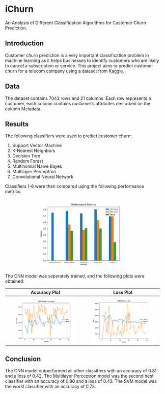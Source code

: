 # iChurn

An Analysis of Different Classification Algorithms for Customer Churn Prediction.

## Introduction

Customer churn prediction is a very important classification problem in machine learning as it helps businesses to identify customers who are likely to cancel a subscription or service. This project aims to predict customer churn for a telecom company using a dataset from [Kaggle](https://www.kaggle.com/datasets/blastchar/telco-customer-churn).

## Data

The dataset contains 7043 rows and 21 columns. Each row represents a customer, each column contains customer’s attributes described on the column Metadata.

## Results

The following classifiers were used to predict customer churn:

1. Support Vector Machine
2. K-Nearest Neighbors
3. Decision Tree
4. Random Forest
5. Multinomial Naive Bayes
6. Multilayer Perceptron
7. Convolutional Neural Network

Classifiers 1-6 were then compared using the following performance metrics:

<p align="center">
    <img src="Images/Performance_Metrics.png" alt="Performance Metrics" width="60%" height="60%"/>
</p>

The CNN model was seperately trained, and the following plots were obtained:

| Accuracy Plot |  Loss Plot |
|:-------------------------:|:-------------------------: |
| <img src="Images/cnn_accuracy.png" alt="Accuracy Plot" width="80%" height="80%"/> | <img src="Images/cnn_loss.png" alt="Loss Plot" width="90%" height="80%"/> |

## Conclusion

The CNN model outperformed all other classifiers with an accuracy of 0.81 and a loss of 0.42. The Multilayer Perceptron model was the second best classifier with an accuracy of 0.80 and a loss of 0.43. The SVM model was the worst classifier with an accuracy of 0.73.
